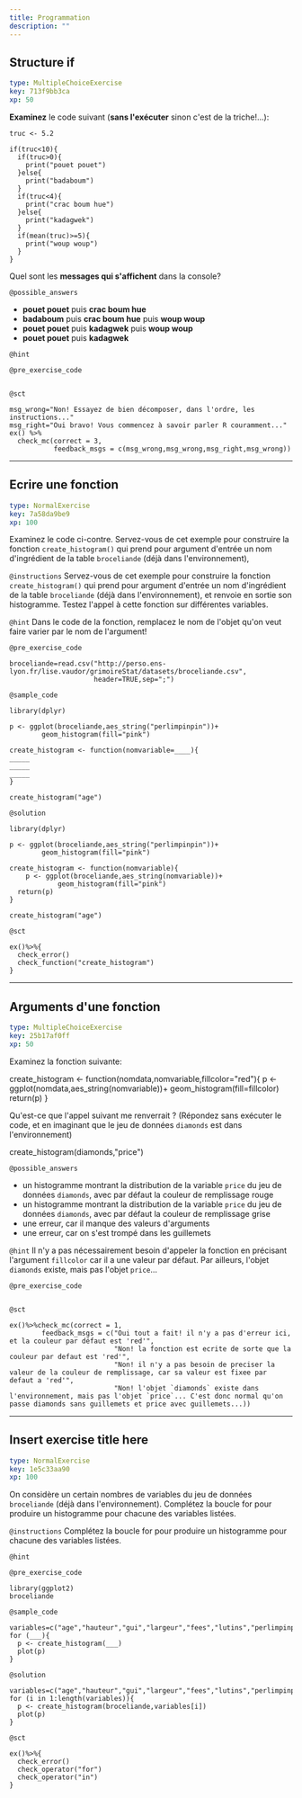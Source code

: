 ```yaml
---
title: Programmation
description: ""
---
```


## Structure if

```yaml
type: MultipleChoiceExercise
key: 713f9bb3ca
xp: 50
```

**Examinez** le code suivant (**sans l'exécuter** sinon c'est de la triche!...):

```{r, eval=FALSE}
truc <- 5.2

if(truc<10){
  if(truc>0){
    print("pouet pouet")
  }else{
    print("badaboum")
  }
  if(truc<4){
    print("crac boum hue")
  }else{
    print("kadagwek")
  }
  if(mean(truc)>=5){
    print("woup woup")
  }
}
```

Quel sont les **messages qui s'affichent** dans la console?

`@possible_answers`
- **pouet pouet** puis **crac boum hue**
- **badaboum** puis **crac boum hue** puis **woup woup**
- **pouet pouet** puis **kadagwek** puis **woup woup**
- **pouet pouet** puis **kadagwek**

`@hint`


`@pre_exercise_code`
```{r}

```

`@sct`
```{r}
msg_wrong="Non! Essayez de bien décomposer, dans l'ordre, les instructions..."
msg_right="Oui bravo! Vous commencez à savoir parler R couramment..."
ex() %>% 
  check_mc(correct = 3,
           feedback_msgs = c(msg_wrong,msg_wrong,msg_right,msg_wrong))
```

---

## Ecrire une fonction

```yaml
type: NormalExercise
key: 7a58da9be9
xp: 100
```

Examinez le code ci-contre. Servez-vous de cet exemple pour construire la fonction `create_histogram()` qui prend pour argument d'entrée un nom d'ingrédient de la table `broceliande` (déjà dans l'environnement),

`@instructions`
Servez-vous de cet exemple pour construire la fonction `create_histogram()` qui prend pour argument d'entrée un nom d'ingrédient de la table `broceliande` (déjà dans l'environnement), et renvoie en sortie son histogramme. Testez l'appel à cette fonction sur différentes variables.

`@hint`
Dans le code de la fonction, remplacez le nom de l'objet qu'on veut faire varier par le nom de l'argument!

`@pre_exercise_code`
```{r}
broceliande=read.csv("http://perso.ens-lyon.fr/lise.vaudor/grimoireStat/datasets/broceliande.csv",
                     header=TRUE,sep=";")
```

`@sample_code`
```{r}
library(dplyr)

p <- ggplot(broceliande,aes_string("perlimpinpin"))+
		geom_histogram(fill="pink")

create_histogram <- function(nomvariable=____){
_____
_____
_____
}

create_histogram("age")
```

`@solution`
```{r}
library(dplyr)

p <- ggplot(broceliande,aes_string("perlimpinpin"))+
		geom_histogram(fill="pink")

create_histogram <- function(nomvariable){
	p <- ggplot(broceliande,aes_string(nomvariable))+
			geom_histogram(fill="pink")
  return(p)
}

create_histogram("age")
```

`@sct`
```{r}
ex()%>%{
  check_error()
  check_function("create_histogram")
}
```

---

## Arguments d'une fonction

```yaml
type: MultipleChoiceExercise
key: 25b17af0ff
xp: 50
```

Examinez la fonction suivante:

create_histogram <- function(nomdata,nomvariable,fillcolor="red"){
	p <- ggplot(nomdata,aes_string(nomvariable))+
			geom_histogram(fill=fillcolor)
  return(p)
}

Qu'est-ce que l'appel suivant me renverrait ? (Répondez sans exécuter le code, et en imaginant que le jeu de données `diamonds` est dans l'environnement)

create_histogram(diamonds,"price")

`@possible_answers`
- un histogramme montrant la distribution de la variable `price` du jeu de données `diamonds`, avec par défaut la couleur de remplissage rouge
- un histogramme montrant la distribution de la variable `price` du jeu de données `diamonds`, avec par défaut la couleur de remplissage grise
- une erreur, car il manque des valeurs d'arguments
- une erreur, car on s'est trompé dans les guillemets

`@hint`
Il n'y a pas nécessairement besoin d'appeler la fonction en précisant l'argument `fillcolor` car il a une valeur par défaut. Par ailleurs, l'objet `diamonds` existe, mais pas l'objet `price`...

`@pre_exercise_code`
```{r}

```

`@sct`
```{r}
ex()%>%check_mc(correct = 1,
        feedback_msgs = c("Oui tout a fait! il n'y a pas d'erreur ici, et la couleur par défaut est 'red'",
                          "Non! la fonction est ecrite de sorte que la couleur par defaut est 'red'",
                          "Non! il n'y a pas besoin de preciser la valeur de la couleur de remplissage, car sa valeur est fixee par defaut a 'red'",
                          "Non! l'objet `diamonds` existe dans l'environnement, mais pas l'objet `price`... C'est donc normal qu'on passe diamonds sans guillemets et price avec guillemets...))
```

---

## Insert exercise title here

```yaml
type: NormalExercise
key: 1e5c33aa90
xp: 100
```

On considère un certain nombres de variables du jeu de données `broceliande` (déjà dans l'environnement). Complétez la boucle for pour produire un histogramme pour chacune des variables listées.

`@instructions`
Complétez la boucle for pour produire un histogramme pour chacune des variables listées.

`@hint`


`@pre_exercise_code`
```{r}
library(ggplot2)
broceliande
```

`@sample_code`
```{r}
variables=c("age","hauteur","gui","largeur","fees","lutins","perlimpinpin")
for (___){
  p <- create_histogram(___)
  plot(p)
}
```

`@solution`
```{r}
variables=c("age","hauteur","gui","largeur","fees","lutins","perlimpinpin")
for (i in 1:length(variables)){
  p <- create_histogram(broceliande,variables[i])
  plot(p)
}
```

`@sct`
```{r}
ex()%>%{
  check_error()
  check_operator("for")
  check_operator("in")
}
```
